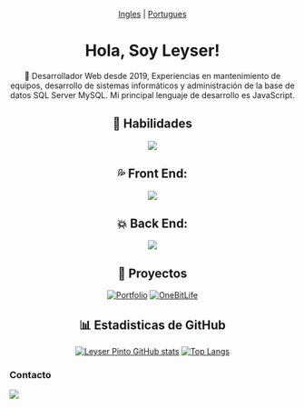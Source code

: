 <!---->
<!---->
<!---->
<!---->
<!----><!--`Idiomas del Readme-->
<!---->
<!---->
<!---->
<div align="center">
  
[Ingles](https://github.com/LeyserPinto/LeyserPinto/blob/Main/README.en.md) |
[Portugues](https://github.com/LeyserPinto/LeyserPinto/blob/Main/README.pt-br.md)
  
</div>
<!---->
<!---->
<!----><!--`Presentacion-->
<!---->
<!---->
<!---->
<h1 align="center"> Hola, Soy Leyser! </h1>

<!---->
<!---->
<!---->
<!---->
<!----><!--`Un Poco sobre mi-->
<!---->
<!---->
<p align="center">
👀 Desarrollador Web desde 2019, Experiencias en mantenimiento de equipos, desarrollo de sistemas informáticos y administración de la base de datos SQL Server MySQL. Mi principal lenguaje de desarrollo es JavaScript.
</p>

<!---->
<!---->
<!---->
<!---->
<!----><!--Habilidades o Lenguajes conocidos-->
<!---->
<!---->
<!---->
<h2 align="center">🌱 Habilidades </h2>

<p align="center">
  <a href="https://skillicons.dev">
    <img src="https://skillicons.dev/icons?i=js,ts,html,css,php,cs" />
  </a>
</p>
<!---->
<!---->
<!---->
<!---->
<!----><!--Habilidades Front End-->
<!---->
<!---->
<!---->
<h2 align="center">💦 Front End: </h2>

<p align="center">
  <a href="https://skillicons.dev">
    <img src="https://skillicons.dev/icons?i=react,nodejs,jquery,electron,tailwind,bootstrap" />
  </a>
</p>
<!---->
<!---->
<!---->
<!---->
<!----><!--Habilidades Back End-->
<!---->
<!---->
<!---->
<h2 align="center">💥 Back End: </h2>

<p align="center">
  <a href="https://skillicons.dev">
    <img src="https://skillicons.dev/icons?i=nodejs,mysql,mongodb" />
  </a>
</p>
<!---->
<!---->
<!---->
<!---->
<!----><!--Proyectos-->
<!---->
<!---->
<!---->
<!---->
<h2 align="center"> 💼 Proyectos </h2>
<div align="center"> 

[![Portfolio](https://github-readme-stats.vercel.app/api/pin/?username=LeyserPinto&repo=portfolio-netlify)](https://github.com/anuraghazra/github-readme-stats) [![OneBitLife](https://github-readme-stats.vercel.app/api/pin/?username=LeyserPinto&repo=onebitlife)](https://github.com/anuraghazra/github-readme-stats)
  
</div>

<!---->
<!---->
<!---->
<!---->
<!----><!--Stats Github-->
<!---->
<!---->
<!---->
<!---->
<h2 align="center"> 📊 Estadisticas de GitHub </h2>
<div align="center">

[![Leyser Pinto GitHub stats](https://github-readme-stats.vercel.app/api?username=LeyserPinto&show_icons=true&theme=radical)](https://github.com/anuraghazra/github-readme-stats) [![Top Langs](https://github-readme-stats.vercel.app/api/top-langs/?username=LeyserPinto&show_icons=true&theme=radical&layout=compact)](https://github.com/anuraghazra/github-readme-stats)
</div>


<!---->
<!---->
<!---->
<!---->
<!----><!--Contacto-->
<!---->
<!---->
<!---->
<!---->

### Contacto

[<img src="https://img.shields.io/badge/LinkedIn-0077B5?style=for-the-badge&logo=linkedin&logoColor=white">](https://www.linkedin.com/in/leyser-pinto/)

<!---
LeyserPinto/LeyserPinto is a ✨ special ✨ repository because its `README.md` (this file) appears on your GitHub profile.
You can click the Preview link to take a look at your changes.
--->
